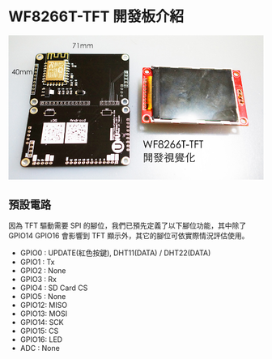 # WF8266T-TFT 開發板介紹

![](../imgs/DSC01945_1000.jpg)

## 預設電路
因為 TFT 驅動需要 SPI 的腳位，我們已預先定義了以下腳位功能，其中除了 GPIO14 GPIO16 會影響到 TFT 顯示外，其它的腳位可依實際情況評估使用。

* GPIO0 : UPDATE(紅色按鍵), DHT11(DATA) / DHT22(DATA)
* GPIO1 : Tx
* GPIO2 : None
* GPIO3 : Rx
* GPIO4 : SD Card CS
* GPIO5 : None
* GPIO12: MISO
* GPIO13: MOSI
* GPIO14: SCK
* GPIO15: CS
* GPIO16: LED
* ADC : None